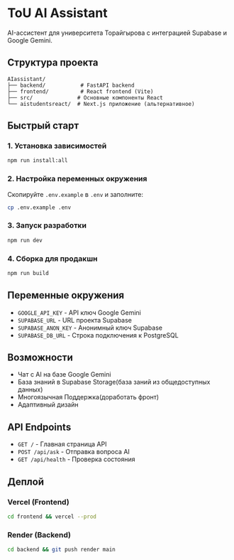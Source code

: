 # ToU AI Assistant

AI-ассистент для университета Торайгырова с интеграцией Supabase и Google Gemini.

## Структура проекта

```
AIassistant/
├── backend/           # FastAPI backend
├── frontend/          # React frontend (Vite)
├── src/              # Основные компоненты React
└── aistudentsreact/  # Next.js приложение (альтернативное)
```

## Быстрый старт

### 1. Установка зависимостей

```bash
npm run install:all
```

### 2. Настройка переменных окружения

Скопируйте `.env.example` в `.env` и заполните:

```bash
cp .env.example .env
```

### 3. Запуск разработки

```bash
npm run dev
```

### 4. Сборка для продакшн

```bash
npm run build
```

## Переменные окружения

- `GOOGLE_API_KEY` - API ключ Google Gemini
- `SUPABASE_URL` - URL проекта Supabase
- `SUPABASE_ANON_KEY` - Анонимный ключ Supabase
- `SUPABASE_DB_URL` - Строка подключения к PostgreSQL

## Возможности

- Чат с AI на базе Google Gemini
- База знаний в Supabase Storage(база заний из общедоступных данных) 
- Многоязычная Поддержка(доработать фронт) 
- Адаптивный дизайн

## API Endpoints

- `GET /` - Главная страница API
- `POST /api/ask` - Отправка вопроса AI
- `GET /api/health` - Проверка состояния

## Деплой

### Vercel (Frontend)
```bash
cd frontend && vercel --prod
```

### Render (Backend)
```bash
cd backend && git push render main
```